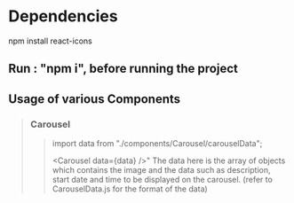 # Dependencies

npm install react-icons

## Run : "npm i", before running the project

## Usage of various Components

> ### Carousel
> 
> >import data from "./components/Carousel/carouselData";
> >
> >\<Carousel data={data} />"
> > The data here is the array of objects which contains the image and the data such as description, start date and time to be displayed on the carousel. (refer to CarouselData.js for the format of the data)

